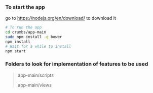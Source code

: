 ### To start the app
go to https://nodejs.org/en/download/ to download it
```bash
# To run the app
cd crumbs/app-main
sudo npm install -g bower
npm install
# Wait for a while to install
npm start
```
### Folders to look for implementation of features to be used
>app-main/scripts
>
>app-main/views
